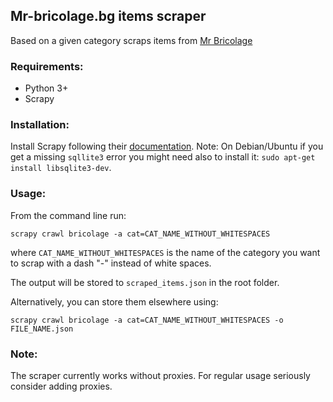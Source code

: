 ## Mr-bricolage.bg items scraper

Based on a given category scraps items from [Mr Bricolage](https://mr-bricolage.bg)

### Requirements:

* Python 3+
* Scrapy

### Installation:

Install Scrapy following their [documentation](https://doc.scrapy.org/en/latest/intro/install.html).
Note: On Debian/Ubuntu if you get a missing ```sqllite3``` error you might need also to install it:
```sudo apt-get install libsqlite3-dev```.

### Usage:
From the command line run:

``` 
scrapy crawl bricolage -a cat=CAT_NAME_WITHOUT_WHITESPACES
```
where ```CAT_NAME_WITHOUT_WHITESPACES``` is the name of the category you want to scrap with a dash "-"
instead of white spaces.

The output will be stored to ```scraped_items.json``` in the root folder. 

Alternatively, you can store them elsewhere using:
``` 
scrapy crawl bricolage -a cat=CAT_NAME_WITHOUT_WHITESPACES -o FILE_NAME.json
```

### Note:

The scraper currently works without proxies. For regular usage seriously consider adding proxies.
